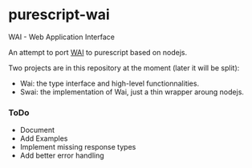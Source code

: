 # purescript-wai
WAI - Web Application Interface

An attempt to port [WAI](https://github.com/yesodweb/wai/) to purescript based on nodejs.

Two projects are in this repository at the moment (later it will be split):
+ Wai: the type interface and high-level functionnalities.
+ Swai: the implementation of Wai, just a thin wrapper aroung nodejs.

### ToDo
+ Document
+ Add Examples
+ Implement missing response types
+ Add better error handling
